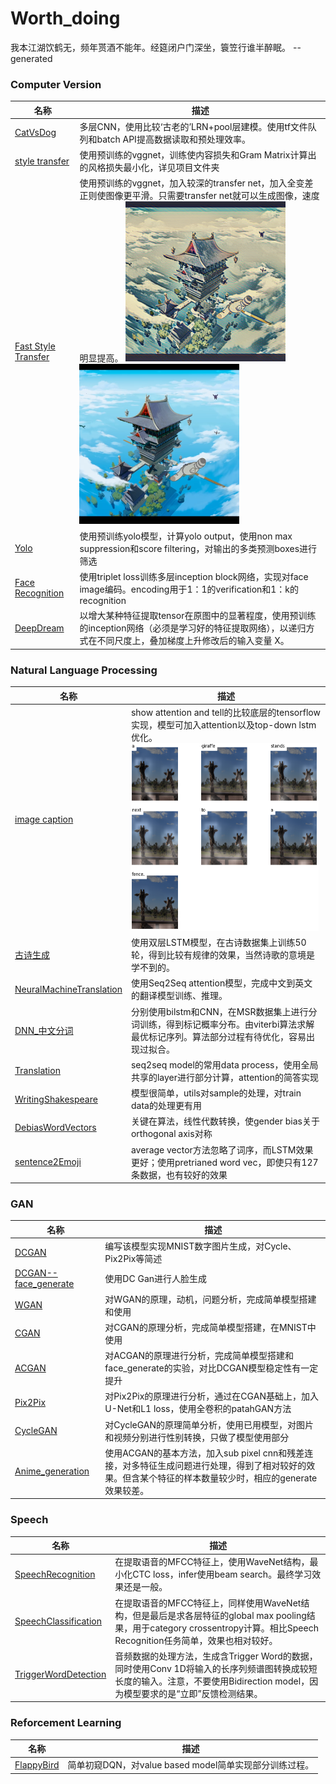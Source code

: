 # Worth_doing

我本江湖饮鹤无，频年贳酒不能年。经筵闭户门深坐，簑笠行谁半醉眠。 --generated

### Computer Version

| 名称                                      | 描述                                                         |
| ----------------------------------------- | ------------------------------------------------------------ |
| [CatVsDog](CatVsDog/)                     | 多层CNN，使用比较‘古老的’LRN+pool层建模。使用tf文件队列和batch API提高数据读取和预处理效率。 |
| [style transfer](style_tansfer/)          | 使用预训练的vggnet，训练使内容损失和Gram Matrix计算出的风格损失最小化，详见项目文件夹 |
| [Fast Style Transfer](FastStyleTransfer/) | 使用预训练的vggnet，加入较深的transfer net，加入全变差正则使图像更平滑。只需要transfer net就可以生成图像，速度明显提高。  ![img](FastStyleTransfer/pic1.png)![img](FastStyleTransfer/pic2.png) |
| [Yolo](Yolo/)                             | 使用预训练yolo模型，计算yolo output，使用non max suppression和score filtering，对输出的多类预测boxes进行筛选 |
| [Face Recognition](FaceRecognition/)      | 使用triplet loss训练多层inception block网络，实现对face image编码。encoding用于1：1的verification和1：k的recognition |
| [DeepDream](DeepDream/)                   | 以增大某种特征提取tensor在原图中的显著程度，使用预训练的inception网络（必须是学习好的特征提取网络），以递归方式在不同尺度上，叠加梯度上升修改后的输入变量 X。 |

### Natural Language Processing

| 名称                                                  | 描述                                                         |
| ----------------------------------------------------- | ------------------------------------------------------------ |
| [image caption](image_caption/)                       | show attention and tell的比较底层的tensorflow实现，模型可加入attention以及top-down lstm优化。  ![img](image_caption/pic3.png) |
| [古诗生成](古诗生成/)                                 | 使用双层LSTM模型，在古诗数据集上训练50轮，得到比较有规律的效果，当然诗歌的意境是学不到的。 |
| [NeuralMachineTranslation](NeuralMachineTranslation/) | 使用Seq2Seq attention模型，完成中文到英文的翻译模型训练、推理。 |
| [DNN_中文分词](DNN_中文分词/)                         | 分别使用bilstm和CNN，在MSR数据集上进行分词训练，得到标记概率分布。由viterbi算法求解最优标记序列。算法部分过程有待优化，容易出现过拟合。 |
| [Translation](Translation/)                           | seq2seq model的常用data process，使用全局共享的layer进行部分计算，attention的简答实现 |
| [WritingShakespeare](WritingShakespeare/)             | 模型很简单，utils对sample的处理，对train data的处理更有用    |
| [DebiasWordVectors](DebiasWordVectors/)               | 关键在算法，线性代数转换，使gender bias关于orthogonal axis对称 |
| [sentence2Emoji](sentence2Emoji/)                     | average vector方法忽略了词序，而LSTM效果更好；使用pretrianed word vec，即使只有127条数据，也有较好的效果 |

### GAN

| 名称                                          | 描述                                                         |
| --------------------------------------------- | ------------------------------------------------------------ |
| [DCGAN](DCGAN/)                               | 编写该模型实现MNIST数字图片生成，对Cycle、Pix2Pix等简述      |
| [DCGAN--face_generate](DCGAN--face_generate/) | 使用DC Gan进行人脸生成                                       |
| [WGAN](WGAN/)                                 | 对WGAN的原理，动机，问题分析，完成简单模型搭建和使用         |
| [CGAN](CGAN/)                                 | 对CGAN的原理分析，完成简单模型搭建，在MNIST中使用            |
| [ACGAN](ACGAN/)                               | 对ACGAN的原理进行分析，完成简单模型搭建和face_generate的实验，对比DCGAN模型稳定性有一定提升 |
| [Pix2Pix](Pix2Pix/)                           | 对Pix2Pix的原理进行分析，通过在CGAN基础上，加入U-Net和L1 loss，使用全卷积的patahGAN方法 |
| [CycleGAN](CycleGAN/)                         | 对CycleGAN的原理简单分析，使用已用模型，对图片和视频分别进行性别转换，只做了模型使用部分 |
| [Anime_generation](Anime_generation/)         | 使用ACGAN的基本方法，加入sub pixel cnn和残差连接，对多特征生成问题进行处理，得到了相对较好的效果。但含某个特征的样本数量较少时，相应的generate效果较差。 |

### Speech

| 名称                                          | 描述                                                         |
| --------------------------------------------- | ------------------------------------------------------------ |
| [SpeechRecognition](SpeechRecognition/)       | 在提取语音的MFCC特征上，使用WaveNet结构，最小化CTC loss，infer使用beam search。最终学习效果还是一般。 |
| [SpeechClassification](SpeechClassification/) | 在提取语音的MFCC特征上，同样使用WaveNet结构，但是最后是求各层特征的global max pooling结果，用于category crossentropy计算。相比Speech Recognition任务简单，效果也相对较好。 |
| [TriggerWordDetection](TriggerWordDetection/) | 音频数据的处理方法，生成含Trigger Word的数据，同时使用Conv 1D将输入的长序列频谱图转换成较短长度的输入。注意，不要使用Bidirection model，因为模型要求的是“立即”反馈检测结果。 |

### Reforcement Learning

| 名称                      | 描述                                                    |
| ------------------------- | ------------------------------------------------------- |
| [FlappyBird](FlappyBird/) | 简单初窥DQN，对value based model简单实现部分训练过程。 |

